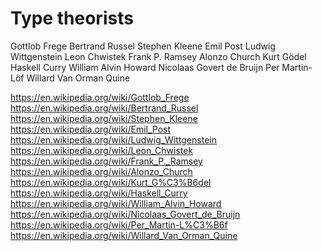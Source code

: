 # Type theorists

Gottlob Frege
Bertrand Russel
Stephen Kleene
Emil Post
Ludwig Wittgenstein
Leon Chwistek
Frank P. Ramsey
Alonzo Church
Kurt Gödel
Haskell Curry
William Alvin Howard
Nicolaas Govert de Bruijn
Per Martin-Löf
Willard Van Orman Quine


https://en.wikipedia.org/wiki/Gottlob_Frege
https://en.wikipedia.org/wiki/Bertrand_Russel
https://en.wikipedia.org/wiki/Stephen_Kleene
https://en.wikipedia.org/wiki/Emil_Post
https://en.wikipedia.org/wiki/Ludwig_Wittgenstein
https://en.wikipedia.org/wiki/Leon_Chwistek
https://en.wikipedia.org/wiki/Frank_P._Ramsey
https://en.wikipedia.org/wiki/Alonzo_Church
https://en.wikipedia.org/wiki/Kurt_G%C3%B6del
https://en.wikipedia.org/wiki/Haskell_Curry
https://en.wikipedia.org/wiki/William_Alvin_Howard
https://en.wikipedia.org/wiki/Nicolaas_Govert_de_Bruijn
https://en.wikipedia.org/wiki/Per_Martin-L%C3%B6f
https://en.wikipedia.org/wiki/Willard_Van_Orman_Quine
